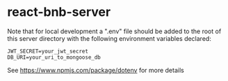 # react-bnb-server

Note that for local development a ".env" file should be added to the root of this server directory with the following environment variables declared:

```
JWT_SECRET=your_jwt_secret
DB_URI=your_uri_to_mongoose_db
```

See https://www.npmjs.com/package/dotenv for more details